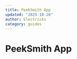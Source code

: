 ```yaml
---
title: PeekSmith App
updated: "2025-10-26"
author: Electricks
category: guides
---
```


# PeekSmith App

